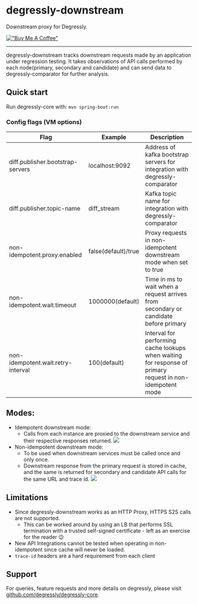 # degressly-downstream
Downstream proxy for Degressly.

[!["Buy Me A Coffee"](https://www.buymeacoffee.com/assets/img/custom_images/orange_img.png)](https://www.buymeacoffee.com/daniyaalk)

---

degressly-downstream tracks downstream requests made by an application under regression testing.
It takes observations of API calls performed by each node(primary, secondary and candidate) and can send data to degressly-comparator for further analysis.

## Quick start

Run degressly-core with:
```mvn spring-boot:run```

### Config flags (VM options)

| Flag                               | Example             | Description                                                                                               |
|------------------------------------|---------------------|-----------------------------------------------------------------------------------------------------------|
| diff.publisher.bootstrap-servers   | localhost:9092      | Address of kafka bootstrap servers for integration with degressly-comparator                              |
| diff.publisher.topic-name          | diff_stream         | Kafka topic name for integration with degressly-comparator                                                |
| non-idempotent.proxy.enabled       | false(default)/true | Proxy requests in non-idempotent downstream mode when set to true                                         |
| non-idempotent.wait.timeout        | 1000000(default)    | Time in ms to wait when a request arrives from secondary or candidate before primary                      |
| non-idempotent.wait.retry-interval | 100(default)        | Interval for performing cache lookups when waiting for response of primary request in non-idempotent mode |


## Modes:
* Idempotent downstream mode:
  * Calls from each instance are proxied to the downstream service and their respective responses returned.
  ![](images/idempotent-request.png)
* Non-idempotent downstream mode:
  * To be used when downstream services must be called once and only once.
  * Downstream response from the primary request is stored in cache, and the same is returned for secondary and candidate API calls for the same URL and trace id.
  ![](images/non-idempotent-request.png)



## Limitations

* Since degressly-downstream works as an HTTP Proxy, HTTPS S2S calls are not supported. 
  * This can be worked around by using an LB that performs SSL termination with a trusted self-signed certificate - left as an exercise for the reader 😉
* New API Integrations cannot be tested when operating in non-idempotent since cache will never be loaded.
* `trace-id` headers are a hard requirement from each client


## Support

For queries, feature requests and more details on degressly, please visit [github.com/degressly/degressly-core](https://github.com/degressly/degressly-core).
